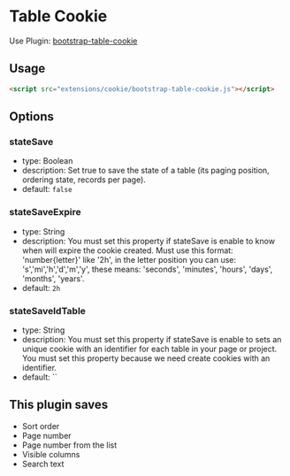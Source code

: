 # Table Cookie

Use Plugin: [bootstrap-table-cookie](https://github.com/wenzhixin/bootstrap-table/tree/master/src/extensions/cookie)

## Usage

```html
<script src="extensions/cookie/bootstrap-table-cookie.js"></script>
```

## Options

### stateSave

- type: Boolean
- description: Set true to save the state of a table (its paging position, ordering state, records per page).
- default: `false`

### stateSaveExpire

- type: String
- description: You must set this property if stateSave is enable to know when will expire the cookie created. Must use this format: 'number{letter}' like '2h', in the letter position
  you can use: 's','mi','h','d','m','y', these means: 'seconds', 'minutes', 'hours', 'days', 'months', 'years'.
- default: `2h`

### stateSaveIdTable

- type: String
- description: You must set this property if stateSave is enable to sets an unique cookie with an identifier for each table in your page or project. You must set this property because we need create cookies with an identifier.
- default: ``

## This plugin saves

- Sort order
- Page number
- Page number from the list
- Visible columns
- Search text
